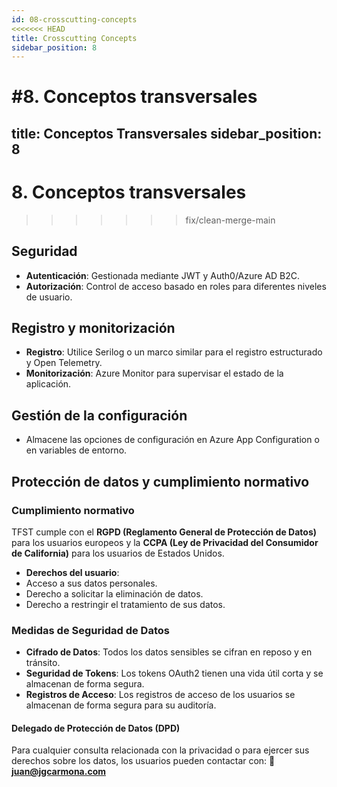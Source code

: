 ```yaml
---
id: 08-crosscutting-concepts
<<<<<<< HEAD
title: Crosscutting Concepts
sidebar_position: 8
---
```


#8. Conceptos transversales
=======
title: Conceptos Transversales
sidebar_position: 8
---

# 8. Conceptos transversales
>>>>>>> fix/clean-merge-main

## Seguridad
- **Autenticación**: Gestionada mediante JWT y Auth0/Azure AD B2C.
- **Autorización**: Control de acceso basado en roles para diferentes niveles de usuario.

## Registro y monitorización
- **Registro**: Utilice Serilog o un marco similar para el registro estructurado y Open Telemetry.
- **Monitorización**: Azure Monitor para supervisar el estado de la aplicación.

## Gestión de la configuración
- Almacene las opciones de configuración en Azure App Configuration o en variables de entorno.

## Protección de datos y cumplimiento normativo

### **Cumplimiento normativo**
TFST cumple con el **RGPD (Reglamento General de Protección de Datos)** para los usuarios europeos y la **CCPA (Ley de Privacidad del Consumidor de California)** para los usuarios de Estados Unidos.

- **Derechos del usuario**:
- Acceso a sus datos personales.
- Derecho a solicitar la eliminación de datos.
- Derecho a restringir el tratamiento de sus datos.

### **Medidas de Seguridad de Datos**
- **Cifrado de Datos**: Todos los datos sensibles se cifran en reposo y en tránsito.
- **Seguridad de Tokens**: Los tokens OAuth2 tienen una vida útil corta y se almacenan de forma segura.
- **Registros de Acceso**: Los registros de acceso de los usuarios se almacenan de forma segura para su auditoría.

#### **Delegado de Protección de Datos (DPD)**
Para cualquier consulta relacionada con la privacidad o para ejercer sus derechos sobre los datos, los usuarios pueden contactar con:
📧 **juan@jgcarmona.com**

